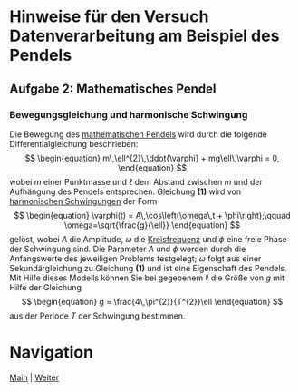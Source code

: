 # Hinweise für den Versuch Datenverarbeitung am Beispiel des Pendels

## Aufgabe 2: Mathematisches Pendel

### Bewegungsgleichung und harmonische Schwingung

Die Bewegung des [mathematischen Pendels](https://de.wikipedia.org/wiki/Mathematisches_Pendel) wird durch die folgende Differentialgleichung beschrieben:
$$
\begin{equation}
m\,\ell^{2}\,\ddot{\varphi} + mg\ell\,\varphi = 0,
\end{equation}
$$
wobei $m$ einer Punktmasse und $\ell$ dem Abstand zwischen $m$ und der Aufhängung des Pendels entsprechen. Gleichung **(1)** wird von [harmonischen Schwingungen](https://de.wikipedia.org/wiki/Schwingung) der Form 
$$
\begin{equation}
\varphi(t) = A\,\cos\left(\omega\,t + \phi\right);\qquad
\omega=\sqrt{\frac{g}{\ell}}
\end{equation}
$$
gelöst, wobei $A$ die Amplitude, $\omega$ die [Kreisfrequenz](https://de.wikipedia.org/wiki/Kreisfrequenz) und $\phi$ eine freie Phase der Schwingung sind. Die Parameter $A$ und $\phi$ werden durch die Anfangswerte des jeweiligen Problems festgelegt; $\omega$ folgt aus einer Sekundärgleichung zu Gleichung **(1)** und ist eine Eigenschaft des Pendels. Mit Hilfe dieses Modells können Sie bei gegebenem $\ell$ die Größe von $g$ mit Hilfe der Gleichung
$$
\begin{equation}
g = \frac{4\,\pi^{2}}{T^{2}}\ell
\end{equation}
$$
aus der Periode $T$ der Schwingung bestimmen. 

# Navigation

[Main](https://gitlab.kit.edu/kit/etp-lehre/p1-praktikum/students/-/tree/main/Vorversuch) | [Weiter](https://gitlab.kit.edu/kit/etp-lehre/p1-praktikum/students/-/blob/main/Vorversuch/doc/Hinweise-Aufgabe-2-a.md)

